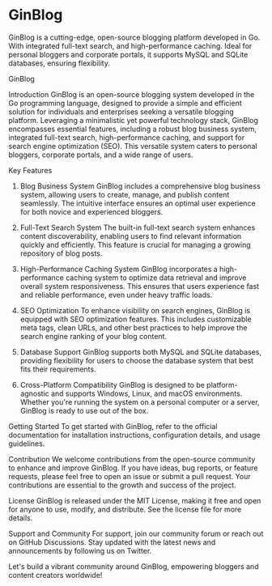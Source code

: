 # GinBlog
GinBlog is a cutting-edge, open-source blogging platform developed in Go. With integrated full-text search, and high-performance caching. Ideal for personal bloggers and corporate portals, it supports MySQL and SQLite databases, ensuring flexibility. 


GinBlog

Introduction
GinBlog is an open-source blogging system developed in the Go programming language, designed to provide a simple and efficient solution for individuals and enterprises seeking a versatile blogging platform. Leveraging a minimalistic yet powerful technology stack, GinBlog encompasses essential features, including a robust blog business system, integrated full-text search, high-performance caching, and support for search engine optimization (SEO). This versatile system caters to personal bloggers, corporate portals, and a wide range of users.

Key Features
1. Blog Business System
GinBlog includes a comprehensive blog business system, allowing users to create, manage, and publish content seamlessly. The intuitive interface ensures an optimal user experience for both novice and experienced bloggers.

2. Full-Text Search System
The built-in full-text search system enhances content discoverability, enabling users to find relevant information quickly and efficiently. This feature is crucial for managing a growing repository of blog posts.

3. High-Performance Caching System
GinBlog incorporates a high-performance caching system to optimize data retrieval and improve overall system responsiveness. This ensures that users experience fast and reliable performance, even under heavy traffic loads.

4. SEO Optimization
To enhance visibility on search engines, GinBlog is equipped with SEO optimization features. This includes customizable meta tags, clean URLs, and other best practices to help improve the search engine ranking of your blog content.

5. Database Support
GinBlog supports both MySQL and SQLite databases, providing flexibility for users to choose the database system that best fits their requirements.

6. Cross-Platform Compatibility
GinBlog is designed to be platform-agnostic and supports Windows, Linux, and macOS environments. Whether you're running the system on a personal computer or a server, GinBlog is ready to use out of the box.

Getting Started
To get started with GinBlog, refer to the official documentation for installation instructions, configuration details, and usage guidelines.

Contribution
We welcome contributions from the open-source community to enhance and improve GinBlog. If you have ideas, bug reports, or feature requests, please feel free to open an issue or submit a pull request. Your contributions are essential to the growth and success of the project.

License
GinBlog is released under the MIT License, making it free and open for anyone to use, modify, and distribute. See the license file for more details.

Support and Community
For support, join our community forum or reach out on GitHub Discussions. Stay updated with the latest news and announcements by following us on Twitter.

Let's build a vibrant community around GinBlog, empowering bloggers and content creators worldwide!